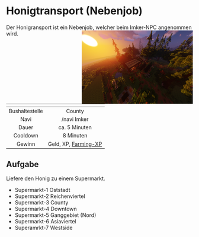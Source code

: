 # Honigtransport (Nebenjob)
Der Honigransport ist ein Nebenjob, welcher beim Imker-NPC angenommen wird. <img align="right" width="300" eight="150" src="../../../assets/image/nebenjobs/Imker.png">

| <!-- --> | <!-- --> |
| :-: | :-: |
| Bushaltestelle | County |
| Navi | /navi Imker |
| Dauer | ca. 5 Minuten |
| Cooldown | 8 Minuten |
| Gewinn | Geld, XP, [Farming-XP](../../pages/skills/farming.md) |

## Aufgabe
Liefere den Honig zu einem Supermarkt.
- Supermarkt-1 Oststadt
- Supermarkt-2 Reichenviertel
- Supermarkt-3 County
- Supermarkt-4 Downtown
- Supermarkt-5 Ganggebiet (Nord)
- Supermarkt-6 Asiaviertel
- Superamrkt-7 Westside
